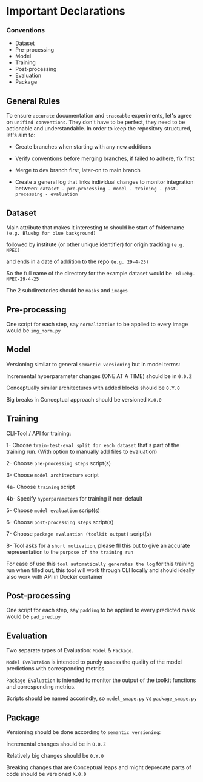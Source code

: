# Important Declarations

### Conventions

- Dataset
- Pre-processing
- Model
- Training
- Post-processing
- Evaluation
- Package

## General Rules

To ensure `accurate` documentation and `traceable` experiments, let's agree on `unified conventions`. They don't have to be perfect, they need to be actionable and understandable. In order to keep the repository structured, let's aim to:

- Create branches when starting with any new additions

- Verify conventions before merging branches, if failed to adhere, fix first

- Merge to dev branch first, later-on to main branch

- Create a general log that links individual changes to monitor integration between: `dataset - pre-processing - model - training - post-processing - evaluation`

## Dataset

Main attribute that makes it interesting to should be start of foldername `(e.g. Bluebg for blue background)`

followed by institute (or other unique identifier) for origin tracking
`(e.g. NPEC)`

and ends in a date of addition to the repo `(e.g. 29-4-25)`

So the full name of the directory for the example dataset would be ` Bluebg-NPEC-29-4-25`

The 2 subdirectories should be `masks` and `images`

## Pre-processing

One script for each step, say `normalization` to be applied to every image would be `img_norm.py`

## Model

Versioning similar to general `semantic versioning` but in model terms:

Incremental hyperparameter changes (ONE AT A TIME) should be in `0.0.Z`

Conceptually similar architectures with added blocks should be `0.Y.0`

Big breaks in Conceptual approach should be versioned `X.0.0`

## Training

CLI-Tool / API for training:

1- Choose `train-test-eval split for each dataset` that's part of the training run. (With option to manually add files to evaluation)

2- Choose `pre-processing steps` script(s)

3- Choose `model architecture` script

4a- Choose `training` script

4b- Specify `hyperparameters` for training if non-default

5- Choose `model evaluation` script(s)

6- Choose `post-processing steps` script(s)

7- Choose `package evaluation (toolkit output)` script(s)

8- Tool asks for a `short motivation`, please fll this out to give an accurate representation to the `purpose of the training run`

For ease of use this `tool automatically generates the log` for this training run when filled out, this tool will work through CLI locally and should ideally also work with API in Docker container

## Post-processing

One script for each step, say `padding` to be applied to every predicted mask would be `pad_pred.py`

## Evaluation

Two separate types of Evaluation: `Model` & `Package`.

`Model Evalutaion` is intended to purely assess the quality of the model predictions with corresponding metrics

`Package Evaluation` is intended to monitor the output of the toolkit functions and corresponding metrics.

Scripts should be named accorindly, so `model_smape.py` vs `package_smape.py`

## Package

Versioning should be done according to `semantic versioning`:

Incremental changes should be in `0.0.Z`

Relatively big changes should be `0.Y.0`

Breaking changes that are Conceptual leaps and might deprecate parts of code should be versioned `X.0.0`
